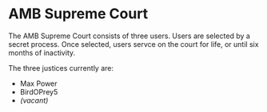 # AMB Supreme Court

The AMB Supreme Court consists of three users. Users are selected by a secret process. Once selected, users servce on the court for life, or until six months of inactivity.

The three justices currently are:

* Max Power
* BirdOPrey5
* *(vacant)*